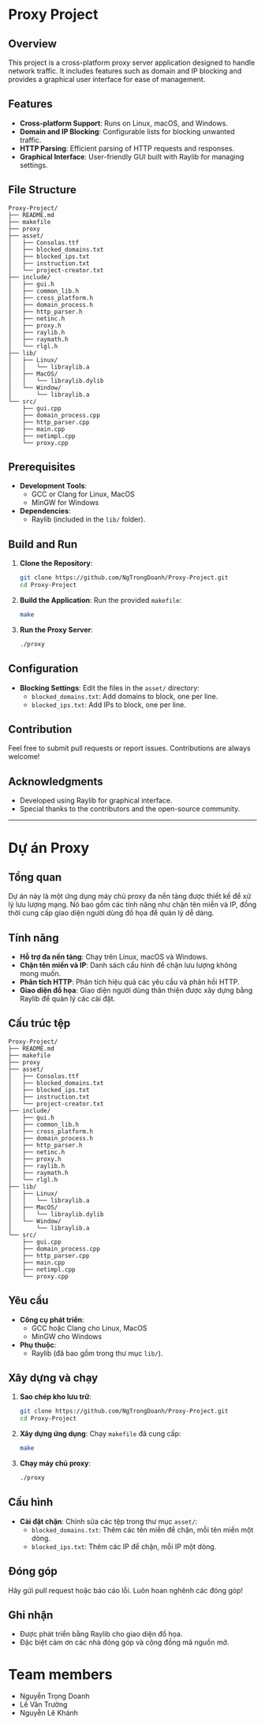 # Proxy Project

## Overview
This project is a cross-platform proxy server application designed to handle network traffic. It includes features such as domain and IP blocking and provides a graphical user interface for ease of management.

## Features
- **Cross-platform Support**: Runs on Linux, macOS, and Windows.
- **Domain and IP Blocking**: Configurable lists for blocking unwanted traffic.
- **HTTP Parsing**: Efficient parsing of HTTP requests and responses.
- **Graphical Interface**: User-friendly GUI built with Raylib for managing settings.

## File Structure
```
Proxy-Project/
├── README.md
├── makefile
├── proxy
├── asset/
│   ├── Consolas.ttf
│   ├── blocked_domains.txt
│   ├── blocked_ips.txt
│   ├── instruction.txt
│   └── project-creator.txt
├── include/
│   ├── gui.h
│   ├── common_lib.h
│   ├── cross_platform.h
│   ├── domain_process.h
│   ├── http_parser.h
│   ├── netinc.h
│   ├── proxy.h
│   ├── raylib.h
│   ├── raymath.h
│   └── rlgl.h
├── lib/
│   ├── Linux/
│   │   └── libraylib.a
│   ├── MacOS/
│   │   └── libraylib.dylib
│   └── Window/
│       └── libraylib.a
└── src/
    ├── gui.cpp
    ├── domain_process.cpp
    ├── http_parser.cpp
    ├── main.cpp
    ├── netimpl.cpp
    └── proxy.cpp
```

## Prerequisites

- **Development Tools**:
  - GCC or Clang for Linux, MacOS
  - MinGW for Windows
- **Dependencies**:
  - Raylib (included in the `lib/` folder).

## Build and Run

1. **Clone the Repository**:
   ```bash
   git clone https://github.com/NgTrongDoanh/Proxy-Project.git
   cd Proxy-Project
   ```

2. **Build the Application**:
   Run the provided `makefile`:
   ```bash
   make
   ```

3. **Run the Proxy Server**:
   ```bash
   ./proxy
   ```

## Configuration

- **Blocking Settings**:
  Edit the files in the `asset/` directory:
  - `blocked_domains.txt`: Add domains to block, one per line.
  - `blocked_ips.txt`: Add IPs to block, one per line.

## Contribution

Feel free to submit pull requests or report issues. Contributions are always welcome!

## Acknowledgments

- Developed using Raylib for graphical interface.
- Special thanks to the contributors and the open-source community.

---

# Dự án Proxy

## Tổng quan
Dự án này là một ứng dụng máy chủ proxy đa nền tảng được thiết kế để xử lý lưu lượng mạng. Nó bao gồm các tính năng như chặn tên miền và IP, đồng thời cung cấp giao diện người dùng đồ họa để quản lý dễ dàng.

## Tính năng
- **Hỗ trợ đa nền tảng**: Chạy trên Linux, macOS và Windows.
- **Chặn tên miền và IP**: Danh sách cấu hình để chặn lưu lượng không mong muốn.
- **Phân tích HTTP**: Phân tích hiệu quả các yêu cầu và phản hồi HTTP.
- **Giao diện đồ họa**: Giao diện người dùng thân thiện được xây dựng bằng Raylib để quản lý các cài đặt.

## Cấu trúc tệp
```
Proxy-Project/
├── README.md
├── makefile
├── proxy
├── asset/
│   ├── Consolas.ttf
│   ├── blocked_domains.txt
│   ├── blocked_ips.txt
│   ├── instruction.txt
│   └── project-creator.txt
├── include/
│   ├── gui.h
│   ├── common_lib.h
│   ├── cross_platform.h
│   ├── domain_process.h
│   ├── http_parser.h
│   ├── netinc.h
│   ├── proxy.h
│   ├── raylib.h
│   ├── raymath.h
│   └── rlgl.h
├── lib/
│   ├── Linux/
│   │   └── libraylib.a
│   ├── MacOS/
│   │   └── libraylib.dylib
│   └── Window/
│       └── libraylib.a
└── src/
    ├── gui.cpp
    ├── domain_process.cpp
    ├── http_parser.cpp
    ├── main.cpp
    ├── netimpl.cpp
    └── proxy.cpp
```

## Yêu cầu

- **Công cụ phát triển**:
  - GCC hoặc Clang cho Linux, MacOS
  - MinGW cho Windows
- **Phụ thuộc**:
  - Raylib (đã bao gồm trong thư mục `lib/`).

## Xây dựng và chạy

1. **Sao chép kho lưu trữ**:
   ```bash
   git clone https://github.com/NgTrongDoanh/Proxy-Project.git
   cd Proxy-Project
   ```

2. **Xây dựng ứng dụng**:
   Chạy `makefile` đã cung cấp:
   ```bash
   make
   ```

3. **Chạy máy chủ proxy**:
   ```bash
   ./proxy
   ```

## Cấu hình 

- **Cài đặt chặn**:
  Chỉnh sửa các tệp trong thư mục `asset/`:
  - `blocked_domains.txt`: Thêm các tên miền để chặn, mỗi tên miền một dòng.
  - `blocked_ips.txt`: Thêm các IP để chặn, mỗi IP một dòng.

## Đóng góp

Hãy gửi pull request hoặc báo cáo lỗi. Luôn hoan nghênh các đóng góp!

## Ghi nhận

- Được phát triển bằng Raylib cho giao diện đồ họa.
- Đặc biệt cảm ơn các nhà đóng góp và cộng đồng mã nguồn mở.

# Team members

- Nguyễn Trọng Doanh
- Lê Văn Trường
- Nguyễn Lê Khánh
